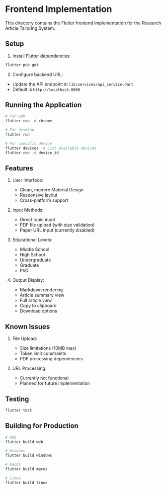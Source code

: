 # Frontend Implementation

This directory contains the Flutter frontend implementation for the Research Article Tailoring System.

## Setup

1. Install Flutter dependencies:
```bash
flutter pub get
```

2. Configure backend URL:
- Update the API endpoint in `lib/services/api_service.dart`
- Default is `http://localhost:8000`

## Running the Application

```bash
# For web
flutter run -d chrome

# For desktop
flutter run

# For specific device
flutter devices  # List available devices
flutter run -d device_id
```

## Features

1. User Interface:
   - Clean, modern Material Design
   - Responsive layout
   - Cross-platform support

2. Input Methods:
   - Direct topic input
   - PDF file upload (with size validation)
   - Paper URL input (currently disabled)

3. Educational Levels:
   - Middle School
   - High School
   - Undergraduate
   - Graduate
   - PhD

4. Output Display:
   - Markdown rendering
   - Article summary view
   - Full article view
   - Copy to clipboard
   - Download options

## Known Issues

1. File Upload:
   - Size limitations (10MB max)
   - Token limit constraints
   - PDF processing dependencies

2. URL Processing:
   - Currently not functional
   - Planned for future implementation

## Testing

```bash
flutter test
```

## Building for Production

```bash
# Web
flutter build web

# Windows
flutter build windows

# macOS
flutter build macos

# Linux
flutter build linux
``` 